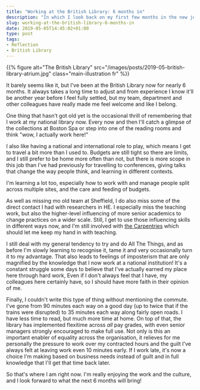 ```yaml
---
title: "Working at the British Library: 6 months in"
description: "In which I look back on my first few months in the new job"
slug: working-at-the-british-library-6-months-in
date: 2019-05-05T14:45:02+01:00
type: post
tags:
- Reflection
- British Library
---
```


{{% figure alt="The British Library" src="/images/posts/2019-05-british-library-atrium.jpg" class="main-illustration fr" %}}


It barely seems like it, but I've been at the British Library now for nearly 6 months. It always takes a long time to adjust and from experience I know it'll be another year before I feel fully settled, but my team, department and other colleagues have really made me feel welcome and like I belong.

One thing that hasn't got old yet is the occasional thrill of remembering that I work at my national library now. Every now and then I'll catch a glimpse of the collections at Boston Spa or step into one of the reading rooms and think "wow, I actually work here!"

I also like having a national and international role to play, which means I get to travel a bit more than I used to. Budgets are still tight so there are limits, and I still prefer to be home more often than not, but there is more scope in this job than I've had previously for travelling to conferences, giving talks that change the way people think, and learning in different contexts.

I'm learning a lot too, especially how to work with and manage people split across multiple sites, and the care and feeding of budgets.

As well as missing mo old team at Sheffield, I do also miss some of the direct contact I had with researchers in HE. I especially miss the teaching work, but also the higher-level influencing of more senior academics to change practices on a wider scale. Still, I get to use those influencing skills in different ways now, and I'm still involved with [the Carpentries](https://carpentries.org/) which should let me keep my hand in with teaching.

I still deal with my general tendency to try and do All The Things, and as before I'm slowly learning to recognise it, tame it and very occasionally turn it to my advantage. That also leads to feelings of imposterism that are only magnified by the knowledge that I now work at a national institution! It's a constant struggle some days to believe that I've actually earned my place here through hard work, Even if I don't always feel that I have, my colleagues here certainly have, so I should have more faith in their opinion of me.

Finally, I couldn't write this type of thing without mentioning the commute. I've gone from 90 minutes each way on a good day (up to twice that if the trains were disrupted) to 35 minutes each way along fairly open roads. I have less time to read, but much more time at home. On top of that, the library has implemented flexitime across *all* pay grades, with even senior managers strongly encouraged to make full use. Not only is this an important enabler of equality across the organisation, it relieves for me personally the pressure to work over my contracted hours and the guilt I've always felt at leaving work even 10 minutes early. If I work late, it's now a choice I'm making based on business needs instead of guilt and in full knowledge that I'll get that time back later.

So that's where I am right now. I'm really enjoying the work and the culture, and I look forward to what the next 6 months will bring!
